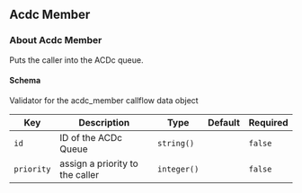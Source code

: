 ## Acdc Member

### About Acdc Member

Puts the caller into the ACDc queue.

#### Schema

Validator for the acdc_member callflow data object



Key | Description | Type | Default | Required
--- | ----------- | ---- | ------- | --------
`id` | ID of the ACDc Queue | `string()` |   | `false`
`priority` | assign a priority to the caller | `integer()` |   | `false`



